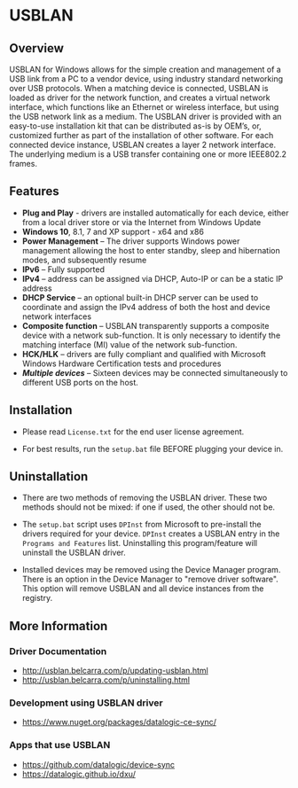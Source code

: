 # USBLAN

## Overview

USBLAN for Windows allows for the simple creation and management of a USB link from a PC to a vendor device, using industry standard networking over USB protocols. When a matching device is connected, USBLAN is loaded as driver for the network function, and creates a virtual network interface, which functions like an Ethernet or wireless interface, but using the USB network link as a medium.
The USBLAN driver is provided with an easy-to-use installation kit that can be distributed as-is by  OEM’s, or, customized further as part of the installation of other software. 
For each connected device instance, USBLAN creates a layer 2 network interface. The underlying medium is a USB transfer containing one or more IEEE802.2 frames.

## Features

- **Plug and Play** - drivers are installed automatically for each device, either from a local driver store or via the Internet from Windows Update
- **Windows 10**, 8.1, 7 and XP support -  x64 and x86
- **Power Management** – The driver supports Windows power management allowing the host to enter standby, sleep and hibernation modes, and subsequently resume
- **IPv6** – Fully supported
- **IPv4** – address can be assigned via DHCP, Auto-IP or can be a static IP address
- **DHCP Service** – an optional built-in DHCP server can be used to coordinate and assign the IPv4 address of both the host and device network interfaces
- **Composite function** – USBLAN transparently supports a composite device with a network sub-function. It is only necessary to identify the matching interface (MI) value of the network sub-function.
- **HCK/HLK** – drivers are fully compliant and qualified with Microsoft Windows Hardware Certification tests and procedures
- ***Multiple devices*** – Sixteen devices may be connected simultaneously to different USB ports on the host.

## Installation

- Please read `License.txt` for the end user license agreement.

- For best results, run the `setup.bat` file BEFORE plugging your device in.

## Uninstallation

- There are two methods of removing the USBLAN driver. These two methods should not be mixed: if one if used, the other should not be.

- The `setup.bat` script uses `DPInst` from Microsoft to pre-install the drivers required for your device. `DPInst` creates a USBLAN entry in the `Programs and Features` list. Uninstalling this program/feature will uninstall the USBLAN driver.

- Installed devices may be removed using the Device Manager program.  There is an option in the Device Manager to "remove driver software". This option will remove USBLAN and all device instances from the registry.

## More Information

### Driver Documentation

- http://usblan.belcarra.com/p/updating-usblan.html
- http://usblan.belcarra.com/p/uninstalling.html


### Development using USBLAN driver

- https://www.nuget.org/packages/datalogic-ce-sync/

### Apps that use USBLAN

- https://github.com/datalogic/device-sync
- https://datalogic.github.io/dxu/